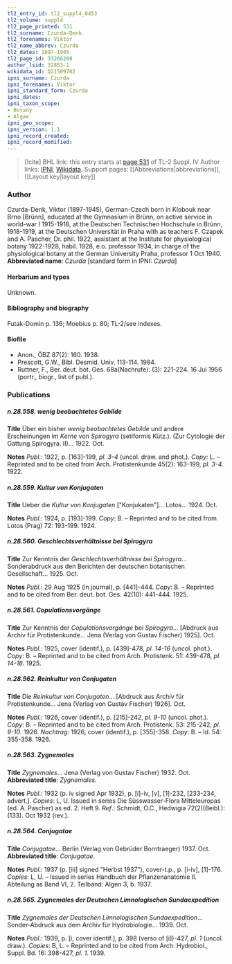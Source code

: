 ```yaml
---
tl2_entry_id: tl2_suppl4_0453
tl2_volume: suppl4
tl2_page_printed: 531
tl2_surname: Czurda-Denk
tl2_forenames: Viktor
tl2_name_abbrev: Czurda
tl2_dates: 1897-1945
tl2_page_id: 33266208
author_lsid: 32853-1
wikidata_id: Q21509702
ipni_surname: Czurda
ipni_forenames: Viktor
ipni_standard_form: Czurda
ipni_dates: 
ipni_taxon_scope: 
- Botany
- Algae
ipni_geo_scope: 
ipni_version: 1.1
ipni_record_created: 
ipni_record_modified:
---
```


> [!cite] BHL link: this entry starts at [page 531](https://www.biodiversitylibrary.org/page/33266208) of TL-2 Suppl. IV
> Author links: [IPNI](https://www.ipni.org/a/32853-1), [Wikidata](https://www.wikidata.org/wiki/Q21509702). Support pages: [[Abbreviations|abbreviations]], [[Layout key|layout key]]

### Author

Czurda-Denk, Viktor (1897-1945), German-Czech born in Klobouk near Brno \[Brünn\], educated at the Gymnasium in Brünn, on active service in world-war I 1915-1918, at the Deutschen Technischen Hochschule in Brünn, 1918-1919, at the Deutschen Universität in Praha with as teachers F. Czapek and A. Pascher, Dr. phil. 1922, assistant at the Institute for physiological botany 1922-1928, habil. 1928, e.o. professor 1934, in charge of the physiological botany at the German University Praha, professor 1 Oct 1940. 
**Abbreviated name**: *Czurda* \[standard form in IPNI: *Czurda*\]

#### Herbarium and types

Unknown.

#### Bibliography and biography

Futak-Domin p. 136; Moebius p. 80; TL-2/see indexes.

#### Biofile

- Anon., ÖBZ 87(2): 160. 1938.
- Prescott, G.W., Bibl. Desmid. Univ. 113-114. 1984.
- Ruttner, F., Ber. deut. bot. Ges. 68a(Nachrufe): (3): 221-224. 16 Jul 1956 (portr., biogr., list of publ.).

### Publications

##### n.28.558. wenig beobachtetes Gebilde

**Title**
Über ein bisher *wenig beobachtetes Gebilde* und andere Erscheinungen im *Kerne* von *Spirogyra* (setiformis Kütz.). (Zur Cytologie der Gattung Spirogyra. II)... 1922. Oct.

**Notes**
*Publ*.: 1922, p. \[163\]-199, *pl. 3-4* (uncol. draw. and phot.). *Copy*: L. – Reprinted and to be cited from Arch. Protistenkunde 45(2): 163-199, *pl. 3-4*. 1922.

##### n.28.559. Kultur von Konjugaten

**Title**
Ueber die *Kultur von Konjugaten* \["Konjukaten"\]... Lotos... 1924. Oct.

**Notes**
*Publ*.: 1924, p. \[193\]-199. *Copy*: B. – Reprinted and to be cited from Lotos (Prag) 72: 193-199. 1924.

##### n.28.560. Geschlechtsverhältnisse bei Spirogyra

**Title**
Zur Kenntnis der *Geschlechtsverhältnisse bei Spirogyra*... Sonderabdruck aus den Berichten der deutschen botanischen Gesellschaft... 1925. Oct.

**Notes**
*Publ*.: 29 Aug 1925 (in journal), p. \[441\]-444. *Copy*: B. – Reprinted and to be cited from Ber. deut. bot. Ges. 42(10): 441-444. 1925.

##### n.28.561. Copulationsvorgänge

**Title**
Zur Kenntnis der *Copulationsvorgänge* bei *Spirogyra*... \[Abdruck aus Archiv für Protistenkunde... Jena (Verlag von Gustav Fischer) 1925\]. Oct.

**Notes**
*Publ*.: 1925, cover (identif.), p. \[439\]-478, *pl. 14-16* (uncol. phot.). *Copy*: B. – Reprinted and to be cited from Arch. Protistenk. 51: 439-478, *pl. 14-16*. 1925.

##### n.28.562. Reinkultur von Conjugaten

**Title**
Die *Reinkultur von Conjugaten*... \[Abdruck aus Archiv für Protistenkunde... Jena (Verlag von Gustav Fischer) 1926\]. Oct.

**Notes**
*Publ*.: 1926, cover (identif.), p. \[215\]-242, *pl. 9-10* (uncol. phot.). *Copy*: B. – Reprinted and to be cited from Arch. Protistenk. 53: 215-242, *pl. 9-10*. 1926.
*Nachtrag*: 1926, cover (identif.), p. \[355\]-358. *Copy*: B. – Id. 54: 355-358. 1926.

##### n.28.563. Zygnemales

**Title**
*Zygnemales*... Jena (Verlag von Gustav Fischer) 1932. Oct.
**Abbreviated title**: *Zygnemales*.

**Notes**
*Publ*.: 1932 (p. iv signed Apr 1932), p. \[i\]-iv, \[v\], \[1\]-232, \[233-234, advert.\]. *Copies*: L, U. Issued in series Die Süsswasser-Flora Mitteleuropas (ed. A. Pascher) as ed. 2. Heft 9.
*Ref*.: Schmidt, O.C., Hedwigia 72(2)(Beibl.): (133). Oct 1932 (rev.).

##### n.28.564. Conjugatae

**Title**
*Conjugatae*... Berlin (Verlag von Gebrüder Borntraeger) 1937. Oct.
**Abbreviated title**: *Conjugatae*.

**Notes**
*Publ*.: 1937 (p. \[iii\] signed "Herbst 1937"), cover-t.p., p. \[i-iv\], \[1\]-176. *Copies*: L, U. – Issued in series Handbuch der Pflanzenanatomie II. Abteilung as Band VI, 2. Teilband: Algen 3, b. 1937.

##### n.28.565. Zygnemales der Deutschen Limnologischen Sundaexpedition

**Title**
*Zygnemales der Deutschen Limnologischen Sundaexpedition*... Sonder-Abdruck aus dem Archiv für Hydrobiologie... 1939. Oct.

**Notes**
*Publ*.: 1939, p. \[i, cover identif.\], p. 398 (verso of \[i\])-427, *pl. 1* (uncol. draw.). *Copies*: B, L. – Reprinted and to be cited from Arch. Hydrobiol., Suppl. Bd. 16: 398-427, *pl. 1*. 1939.

